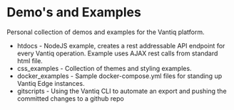 # Demo's and Examples

Personal collection of demos and examples for the Vantiq platform. 

* htdocs - NodeJS example, creates a rest addressable API endpoint for every Vantiq operation. Example uses AJAX rest calls from standard html file. 
* css_examples - Collection of themes and styling examples. 
* docker_examples - Sample docker-compose.yml files for standing up Vantiq Edge instances. 
* gitscripts - Using the Vantiq CLI to automate an export and pushing the committed changes to a github repo
